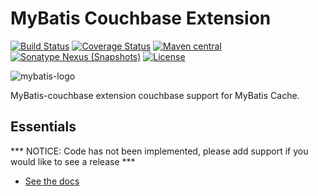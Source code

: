 MyBatis Couchbase Extension
===========================

[![Build Status](https://travis-ci.org/mybatis/couchbase-cache.svg?branch=master)](https://travis-ci.org/mybatis/couchbase-cache)
[![Coverage Status](https://coveralls.io/repos/github/mybatis/couchbase-cache/badge.svg?branch=master)](https://coveralls.io/github/mybatis/couchbase-cache?branch=master)
[![Maven central](https://maven-badges.herokuapp.com/maven-central/org.mybatis.caches/mybatis-couchbase/badge.svg)](https://maven-badges.herokuapp.com/maven-central/org.mybatis.caches/mybatis-couchbase)
[![Sonatype Nexus (Snapshots)](https://img.shields.io/nexus/s/https/oss.sonatype.org/org.mybatis.caches/mybatis-couchbase.svg)](https://oss.sonatype.org/content/repositories/snapshots/org/mybatis/caches/mybatis-couchbase/)
[![License](http://img.shields.io/:license-apache-brightgreen.svg)](http://www.apache.org/licenses/LICENSE-2.0.html)

![mybatis-logo](http://mybatis.github.io/images/mybatis-logo.png)

MyBatis-couchbase extension couchbase support for MyBatis Cache.

Essentials
----------

*** NOTICE: Code has not been implemented, please add support if you would like to see a release ***

* [See the docs](http://mybatis.github.io/couchbase-cache/)
